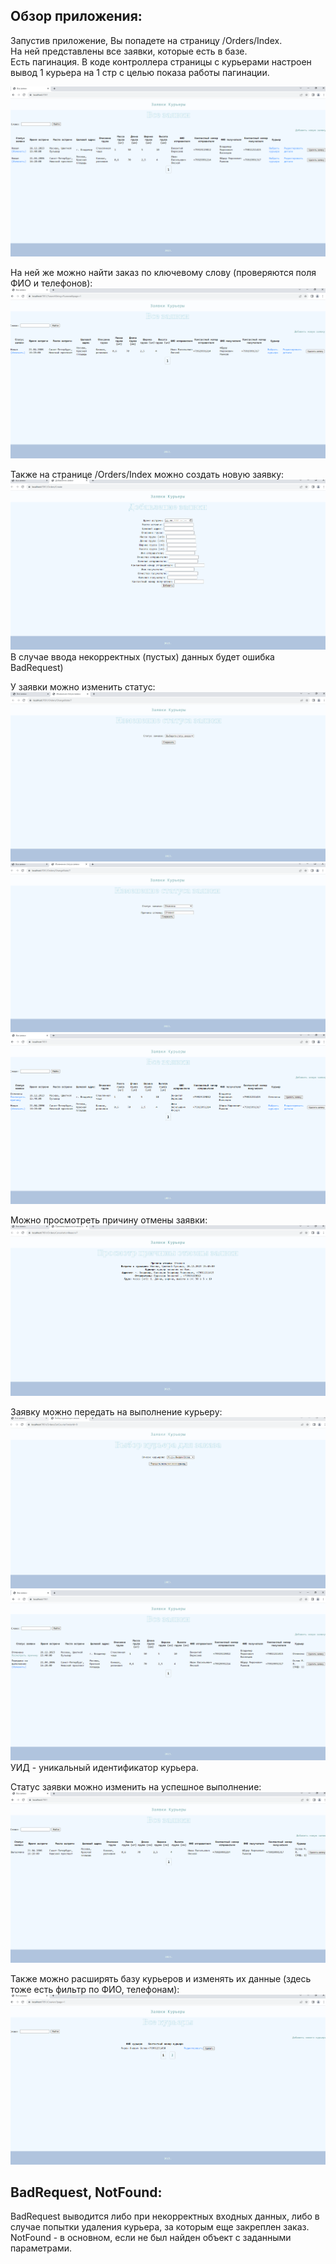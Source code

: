 ## Обзор приложения:  
    
Запустив приложение, Вы попадете на страницу /Orders/Index.  
На ней представлены все заявки, которые есть в базе.  
Есть пагинация. В коде контроллера страницы с курьерами настроен вывод 1 курьера на 1 стр с целью показа работы пагинации.  
    
![alt text](overviewScreens/OrdersIndexAll.PNG "/Orders/Index preview")  
    
На ней же можно найти заказ по ключевому слову (проверяются поля ФИО и телефонов):  
![alt text](overviewScreens/OrdersIndexFiltered.PNG "/Orders/Index with filter preview")  
    
Также на странице /Orders/Index можно создать новую заявку:  
![alt text](overviewScreens/OrderCreate.PNG "/Orders/Create preview")  
В случае ввода некорректных (пустых) данных будет ошибка BadRequest)  
    
У заявки можно изменить статус:  
![alt text](overviewScreens/OrderChangeState.PNG "/Orders/ChangeState preview")  
![alt text](overviewScreens/OrderChangeStateCancelled.PNG "/Orders/ChangeState (cancelled state) preview")    
![alt text](overviewScreens/OrdersIndexCancelledOrder.PNG "/Orders/Index cancelled order preview")    
    
Можно просмотреть причину отмены заявки:  
![alt text](overviewScreens/OrderCancelledReason.PNG "/Orders/CancellationReason preview") 
    
Заявку можно передать на выполнение курьеру:  
![alt text](overviewScreens/OrderSetCourier.PNG "/Orders/SetCourier preview")  
![alt text](overviewScreens/OrdersIndexWithCourier.PNG "/Orders/Index order with courier preview")   
УИД - уникальный идентификатор курьера.
	
Статус заявки можно изменить на успешное выполнение:  
![alt text](overviewScreens/OrderStateDone.PNG "/Orders/Index order with done-state preview")   
    
Также можно расширять базу курьеров и изменять их данные (здесь тоже есть фильтр по ФИО, телефонам):  
![alt text](overviewScreens/CouriersIndex.PNG "/Couriers/Index preview")  
    
## BadRequest, NotFound:  
    
BadRequest выводится либо при некорректных входных данных, либо в случае попытки удаления курьера, за которым еще закреплен заказ. NotFound - в основном, если не был найден объект с заданными параметрами.